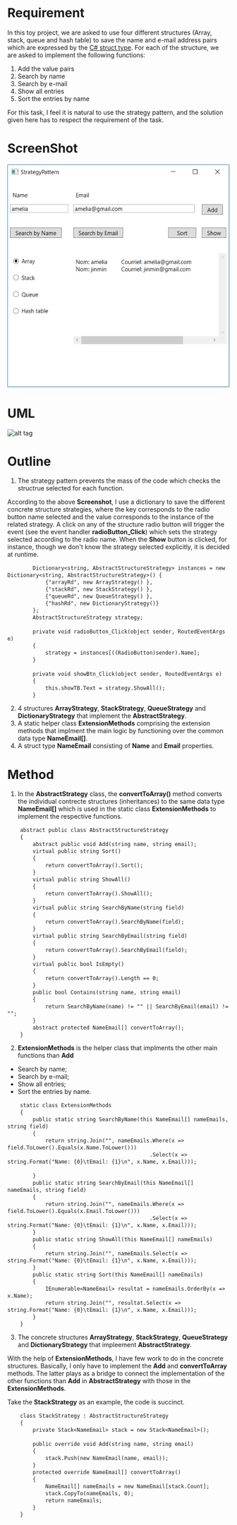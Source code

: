 # Requirement
In this toy project, we are asked to use four different structures (Array, stack, queue and hash table) 
to save the name and e-mail address pairs which are expressed by the [C# struct type](https://msdn.microsoft.com/en-us/library/aa288471(v=vs.71).aspx). For each of the structure, we are asked to implement the following functions: 
1. Add the value pairs
2. Search by name
3. Search by e-mail
4. Show all entries
5. Sort the entries by name

For this task, I feel it is natural to use the strategy pattern, and the solution given here has to respect the requirement of the task.

# ScreenShot

![alt text](csharp_strategy_pattern_screenshot.jpg "Screenshot")

# UML

![alt tag](https://www.gliffy.com/go/share/image/sqcup9fi2y6tws0vkwj2.png?utm_medium=live-embed&utm_source=wordpress "UML")

# Outline
1.  The strategy pattern prevents the mass of the code which checks the structrue selected for each function.

 According to the above **Screenshot**, I use a dictionary to save the different concrete structure strategies, where the key corresponds to the radio button name selected and the value corresponds to the instance of the related strategy. A click on any of the structure radio button will trigger the event (see the event handler **radioButton_Click**) which sets the strategy selected according to the radio name. When the **Show** button is clicked, for instance, though we don't know the strategy selected explicitly, it is decided at runtime. 
 
```
        Dictionary<string, AbstractStructureStrategy> instances = new Dictionary<string, AbstractStructureStrategy>() {
            {"arrayRd", new ArrayStrategy() },
            {"stackRd", new StackStrategy() },
            {"queueRd", new QueueStrategy() },
            {"hashRd", new DictionaryStrategy()}
        };
        AbstractStructureStrategy strategy; 
        
        private void radioButton_Click(object sender, RoutedEventArgs e)
        {
            strategy = instances[((RadioButton)sender).Name];
        }   
        
        private void showBtn_Click(object sender, RoutedEventArgs e)
        {
            this.showTB.Text = strategy.ShowAll();
        } 
```
2. 4 structures **ArrayStrategy**, **StackStrategy**, **QueueStrategy** and **DictionaryStrategy** that implement the **AbstractStrategy**.
3. A static helper class **ExtensionMethods** comprising the extension methods that implment the main logic by functioning over the common data type **NameEmail[]**. 
4. A struct type **NameEmail** consisting of **Name** and **Email** properties.

# Method
1. In the **AbstractStrategy** class, the **convertToArray()** method converts the individual contrecte structures (inheritances) to the same data type **NameEmail[]** which is used in the static class **ExtensionMethods** to implement the respective functions. 
```
    abstract public class AbstractStructureStrategy
    {
        abstract public void Add(string name, string email);
        virtual public string Sort()
        {
            return convertToArray().Sort();
        }
        virtual public string ShowAll()
        {
            return convertToArray().ShowAll();
        }
        virtual public string SearchByName(string field)
        {
            return convertToArray().SearchByName(field);
        }
        virtual public string SearchByEmail(string field)
        {
            return convertToArray().SearchByEmail(field);
        }
        virtual public bool IsEmpty()
        {
            return convertToArray().Length == 0;
        }
        public bool Contains(string name, string email)
        {
            return SearchByName(name) != "" || SearchByEmail(email) != "";
        }
        abstract protected NameEmail[] convertToArray();
    }

```

2. **ExtensionMethods** is the helper class that implments the other main functions than **Add**
* Search by name;
* Search by e-mail;
* Show all entries;
* Sort the entries by name.
```
    static class ExtensionMethods
    {
        public static string SearchByName(this NameEmail[] nameEmails, string field)
        {
            return string.Join("", nameEmails.Where(x => field.ToLower().Equals(x.Name.ToLower()))
                                             .Select(x => string.Format("Name: {0}\tEmail: {1}\n", x.Name, x.Email)));

        }
        public static string SearchByEmail(this NameEmail[] nameEmails, string field)
        {
            return string.Join("", nameEmails.Where(x => field.ToLower().Equals(x.Email.ToLower()))
                                             .Select(x => string.Format("Name: {0}\tEmail: {1}\n", x.Name, x.Email)));
        }
        public static string ShowAll(this NameEmail[] nameEmails)
        {
            return string.Join("", nameEmails.Select(x => string.Format("Name: {0}\tEmail: {1}\n", x.Name, x.Email)));
        }
        public static string Sort(this NameEmail[] nameEmails)
        {
            IEnumerable<NameEmail> resultat = nameEmails.OrderBy(x => x.Name);
            return string.Join("", resultat.Select(x => string.Format("Name: {0}\tEmail: {1}\n", x.Name, x.Email)));
        }
    }
```
3. The concrete structures **ArrayStrategy**, **StackStrategy**, **QueueStrategy** and **DictionaryStrategy** that impleement **AbstractStrategy**. 

With the help of **ExtensionMethods**, I have few work to do in the concrete structures. Basically, I only have to implement the **Add** and **convertToArray** methods. The latter plays as a bridge to connect the implementation of the other functions than **Add** in **AbstractStrategy** with those in the **ExtensionMethods**.

Take the **StackStrategy** as an example, the code is succinct.
```
    class StackStrategy : AbstractStructureStrategy
    {
        private Stack<NameEmail> stack = new Stack<NameEmail>();

        public override void Add(string name, string email)
        {
            stack.Push(new NameEmail(name, email));
        }
        protected override NameEmail[] convertToArray()
        {
            NameEmail[] nameEmails = new NameEmail[stack.Count];
            stack.CopyTo(nameEmails, 0);
            return nameEmails;
        }
    }
```



